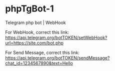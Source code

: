 # phpTgBot-1
Telegram php bot | WebHook

For WebHook, correct this link:
https://api.telegram.org/botTOKEN/setWebHook?url=https://site.com/bot.php

For Send Message, correct this link:
https://api.telegram.org/botTOKEN/sendMessage?chat_id=1234567890&text=Hello
